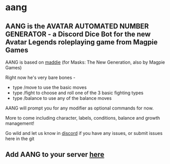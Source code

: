 # aang

## AANG is the AVATAR AUTOMATED NUMBER GENERATOR - a Discord Dice Bot for the new Avatar Legends roleplaying game from Magpie Games

AANG is based on [maddie](https://github.com/harkano/maddie) (for Masks: The New Generation, also by Magpie Games)

Right now he's very bare bones - 

* type /move to use the basic moves
* type /fight to choose and roll one of the 3 basic fighting types
* type /balance to use any of the balance moves

AANG will prompt you for any modifier as optional commands for now.

More to come including character, labels, conditions, balance and growth management!

Go wild and let us know in [discord](https://discord.gg/uCFZNBxVCC) if you have any issues, or submit issues here in the git

## Add AANG to your server [here](https://discord.com/api/oauth2/authorize?client_id=864245163035066368&permissions=0&scope=bot%20applications.commands)
